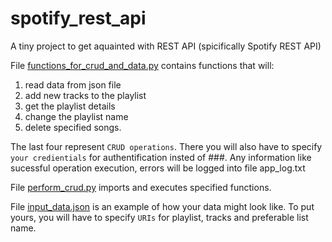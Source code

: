 # spotify_rest_api
A tiny project to get aquainted with REST API (spicifically Spotify REST API)

File [functions_for_crud_and_data.py](https://github.com/botvyns/spotify_rest_api/blob/main/functions_for_crud_and_data.py) contains functions that will:
1. read data from json file
2. add new tracks to the playlist
3. get the playlist details
4.  change the playlist name
5.  delete specified songs.

The last four represent `CRUD operations`. There you will also have to specify `your credientials` for authentification insted of ###. Any information like sucessful operation execution, errors will be logged into file app_log.txt

File [perform_crud.py](https://github.com/botvyns/spotify_rest_api/blob/main/perform_crud.py) imports and executes specified functions.

File [input_data.json](https://github.com/botvyns/spotify_rest_api/blob/main/input_data.json) is an example of how your data might look like. To put yours, you will have to specify `URIs` for playlist, tracks and preferable list name. 
